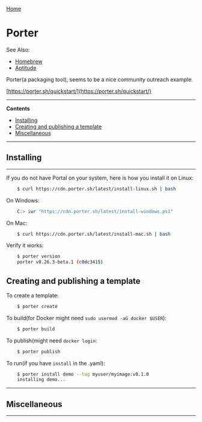 [Home](Readme.md)
# Porter

See Also:

 - [Homebrew](Homebrew.md)
 - [Aptitude](Aptitude.md)

Porter(a packaging tool), seems to be a nice community outreach example.

[https://porter.sh/quickstart/](https://porter.sh/quickstart/)

---

**Contents**


- [Installing](Porter.md#installing)
- [Creating and publishing a template](Porter.md#creating-and-publishing-a-template)
- [Miscellaneous](Porter.md#miscellaneous)

---

## Installing

---

If you do not have Portal on your system, here is how you install it on Linux:

```bash
    $ curl https://cdn.porter.sh/latest/install-linux.sh | bash
```

On Windows:

```PowerShell
    C:> iwr "https://cdn.porter.sh/latest/install-windows.ps1"
```

On Mac:

```bash
    $ curl https://cdn.porter.sh/latest/install-mac.sh | bash 
```

Verify it works:

```bash
    $ porter version
    porter v0.26.3-beta.1 (c0dc3415)
```

## Creating and publishing a template

To create a template:

```bash
    $ porter create
```

To build(for Docker might need `sudo usermod -aG docker $USER`):

```bash
    $ porter build
```

To publish(might need `docker login`:

```bash
    $ porter publish
```

To run(if you have `install` in the .yaml):

```bash
    $ porter install demo --tag myuser/myimage:v0.1.0
    installing demo...
```

---

## Miscellaneous

---

